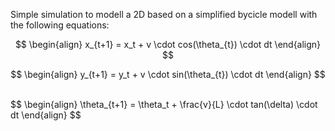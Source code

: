 Simple simulation to modell a 2D based on a simplified bycicle modell with the following equations: <br />

$$
\begin{align}
x_{t+1} = x_t + v \cdot cos(\theta_{t}) \cdot dt
\end{align}
$$

$$
\begin{align}
y_{t+1} = y_t + v \cdot sin(\theta_{t}) \cdot dt
\end{align}
$$

<br />
$$
\begin{align}
\theta_{t+1} = \theta_t + \frac{v}{L} \cdot tan(\delta) \cdot dt
\end{align}
$$
<br />



